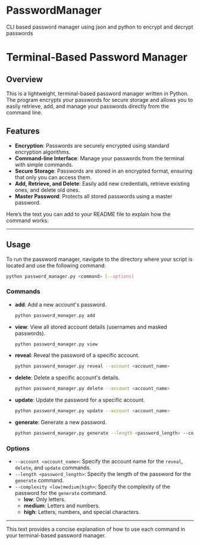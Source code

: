 # PasswordManager
CLI based password manager using json and python to encrypt and decrypt passwords

# Terminal-Based Password Manager

## Overview
This is a lightweight, terminal-based password manager written in Python. The program encrypts your passwords for secure storage and allows you to easily retrieve, add, and manage your passwords directly from the command line.

## Features
- **Encryption**: Passwords are securely encrypted using standard encryption algorithms.
- **Command-line Interface**: Manage your passwords from the terminal with simple commands.
- **Secure Storage**: Passwords are stored in an encrypted format, ensuring that only you can access them.
- **Add, Retrieve, and Delete**: Easily add new credentials, retrieve existing ones, and delete old ones.
- **Master Password**: Protects all stored passwords using a master password.

Here’s the text you can add to your README file to explain how the command works:

---

## Usage

To run the password manager, navigate to the directory where your script is located and use the following command:

```bash
python password_manager.py <command> [--options]
```

### Commands

- **add**: Add a new account's password.
  
  ```bash
  python password_manager.py add
  ```

- **view**: View all stored account details (usernames and masked passwords).

  ```bash
  python password_manager.py view
  ```

- **reveal**: Reveal the password of a specific account.

  ```bash
  python password_manager.py reveal --account <account_name>
  ```

- **delete**: Delete a specific account's details.

  ```bash
  python password_manager.py delete --account <account_name>
  ```

- **update**: Update the password for a specific account.

  ```bash
  python password_manager.py update --account <account_name>
  ```

- **generate**: Generate a new password.

  ```bash
  python password_manager.py generate --length <password_length> --complexity <low|medium|high>
  ```

### Options

- `--account <account_name>`: Specify the account name for the `reveal`, `delete`, and `update` commands.
- `--length <password_length>`: Specify the length of the password for the `generate` command.
- `--complexity <low|medium|high>`: Specify the complexity of the password for the `generate` command. 
  - **low**: Only letters.
  - **medium**: Letters and numbers.
  - **high**: Letters, numbers, and special characters.

---

This text provides a concise explanation of how to use each command in your terminal-based password manager.
  
